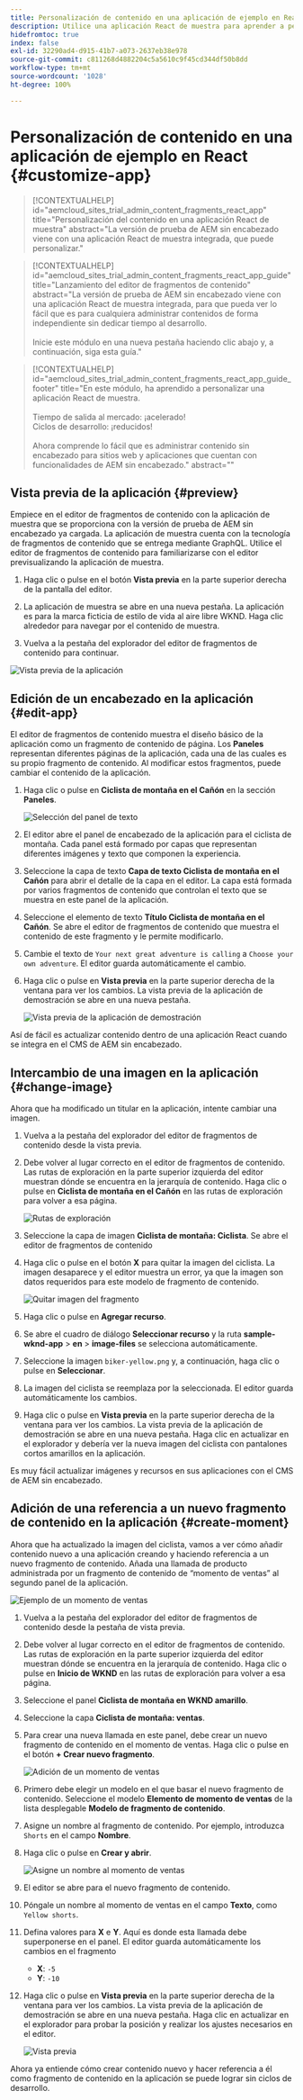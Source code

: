 ```yaml
---
title: Personalización de contenido en una aplicación de ejemplo en React
description: Utilice una aplicación React de muestra para aprender a personalizar el contenido mediante la funcionalidad sin encabezado establecida en AEM as a Cloud Service.
hidefromtoc: true
index: false
exl-id: 32290ad4-d915-41b7-a073-2637eb38e978
source-git-commit: c811268d4882204c5a5610c9f45cd344df50b8dd
workflow-type: tm+mt
source-wordcount: '1028'
ht-degree: 100%

---
```



# Personalización de contenido en una aplicación de ejemplo en React {#customize-app}

>[!CONTEXTUALHELP]
>id="aemcloud_sites_trial_admin_content_fragments_react_app"
>title="Personalización del contenido en una aplicación React de muestra"
>abstract="La versión de prueba de AEM sin encabezado viene con una aplicación React de muestra integrada, que puede personalizar."

>[!CONTEXTUALHELP]
>id="aemcloud_sites_trial_admin_content_fragments_react_app_guide"
>title="Lanzamiento del editor de fragmentos de contenido"
>abstract="La versión de prueba de AEM sin encabezado viene con una aplicación React de muestra integrada, para que pueda ver lo fácil que es para cualquiera administrar contenidos de forma independiente sin dedicar tiempo al desarrollo.<br><br>Inicie este módulo en una nueva pestaña haciendo clic abajo y, a continuación, siga esta guía."

>[!CONTEXTUALHELP]
>id="aemcloud_sites_trial_admin_content_fragments_react_app_guide_footer"
>title="En este módulo, ha aprendido a personalizar una aplicación React de muestra.<br><br>Tiempo de salida al mercado: ¡acelerado!<br>Ciclos de desarrollo: ¡reducidos!<br><br>Ahora comprende lo fácil que es administrar contenido sin encabezado para sitios web y aplicaciones que cuentan con funcionalidades de AEM sin encabezado."
>abstract=""

## Vista previa de la aplicación {#preview}

Empiece en el editor de fragmentos de contenido con la aplicación de muestra que se proporciona con la versión de prueba de AEM sin encabezado ya cargada. La aplicación de muestra cuenta con la tecnología de fragmentos de contenido que se entrega mediante GraphQL. Utilice el editor de fragmentos de contenido para familiarizarse con el editor previsualizando la aplicación de muestra.

1. Haga clic o pulse en el botón **Vista previa** en la parte superior derecha de la pantalla del editor.

1. La aplicación de muestra se abre en una nueva pestaña. La aplicación es para la marca ficticia de estilo de vida al aire libre WKND. Haga clic alrededor para navegar por el contenido de muestra.

1. Vuelva a la pestaña del explorador del editor de fragmentos de contenido para continuar.

![Vista previa de la aplicación](assets/do-not-localize/preview-app-1.png)

## Edición de un encabezado en la aplicación {#edit-app}

El editor de fragmentos de contenido muestra el diseño básico de la aplicación como un fragmento de contenido de página. Los **Paneles** representan diferentes páginas de la aplicación, cada una de las cuales es su propio fragmento de contenido. Al modificar estos fragmentos, puede cambiar el contenido de la aplicación.

1. Haga clic o pulse en **Ciclista de montaña en el Cañón** en la sección **Paneles**.

   ![Selección del panel de texto](assets/do-not-localize/edit-header-1.png)

1. El editor abre el panel de encabezado de la aplicación para el ciclista de montaña. Cada panel está formado por capas que representan diferentes imágenes y texto que componen la experiencia.

1. Seleccione la capa de texto **Capa de texto Ciclista de montaña en el Cañón** para abrir el detalle de la capa en el editor. La capa está formada por varios fragmentos de contenido que controlan el texto que se muestra en este panel de la aplicación.

1. Seleccione el elemento de texto **Título Ciclista de montaña en el Cañón**. Se abre el editor de fragmentos de contenido que muestra el contenido de este fragmento y le permite modificarlo.

1. Cambie el texto de `Your next great adventure is calling` a `Choose your own adventure`. El editor guarda automáticamente el cambio.

1. Haga clic o pulse en **Vista previa** en la parte superior derecha de la ventana para ver los cambios. La vista previa de la aplicación de demostración se abre en una nueva pestaña.

   ![Vista previa de la aplicación de demostración](assets/do-not-localize/edit-header-5-6.png)

Así de fácil es actualizar contenido dentro de una aplicación React cuando se integra en el CMS de AEM sin encabezado.

## Intercambio de una imagen en la aplicación {#change-image}

Ahora que ha modificado un titular en la aplicación, intente cambiar una imagen.

1. Vuelva a la pestaña del explorador del editor de fragmentos de contenido desde la vista previa.

1. Debe volver al lugar correcto en el editor de fragmentos de contenido. Las rutas de exploración en la parte superior izquierda del editor muestran dónde se encuentra en la jerarquía de contenido. Haga clic o pulse en **Ciclista de montaña en el Cañón** en las rutas de exploración para volver a esa página.

   ![Rutas de exploración](assets/do-not-localize/swap-image-2.png)

1. Seleccione la capa de imagen **Ciclista de montaña: Ciclista**. Se abre el editor de fragmentos de contenido

1. Haga clic o pulse en el botón **X** para quitar la imagen del ciclista. La imagen desaparece y el editor muestra un error, ya que la imagen son datos requeridos para este modelo de fragmento de contenido.

   ![Quitar imagen del fragmento](assets/do-not-localize/swap-image-4.png)

1. Haga clic o pulse en **Agregar recurso**.

1. Se abre el cuadro de diálogo **Seleccionar recurso** y la ruta **sample-wknd-app** > **en** > **image-files** se selecciona automáticamente.

1. Seleccione la imagen `biker-yellow.png` y, a continuación, haga clic o pulse en **Seleccionar**.

1. La imagen del ciclista se reemplaza por la seleccionada. El editor guarda automáticamente los cambios.

1. Haga clic o pulse en **Vista previa** en la parte superior derecha de la ventana para ver los cambios. La vista previa de la aplicación de demostración se abre en una nueva pestaña. Haga clic en actualizar en el explorador y debería ver la nueva imagen del ciclista con pantalones cortos amarillos en la aplicación.

Es muy fácil actualizar imágenes y recursos en sus aplicaciones con el CMS de AEM sin encabezado.

## Adición de una referencia a un nuevo fragmento de contenido en la aplicación {#create-moment}

Ahora que ha actualizado la imagen del ciclista, vamos a ver cómo añadir contenido nuevo a una aplicación creando y haciendo referencia a un nuevo fragmento de contenido. Añada una llamada de producto administrada por un fragmento de contenido de “momento de ventas” al segundo panel de la aplicación.

![Ejemplo de un momento de ventas](assets/do-not-localize/example-shoppable-moment.png)

1. Vuelva a la pestaña del explorador del editor de fragmentos de contenido desde la pestaña de vista previa.

1. Debe volver al lugar correcto en el editor de fragmentos de contenido. Las rutas de exploración en la parte superior izquierda del editor muestran dónde se encuentra en la jerarquía de contenido. Haga clic o pulse en **Inicio de WKND** en las rutas de exploración para volver a esa página.

1. Seleccione el panel **Ciclista de montaña en WKND amarillo**.

1. Seleccione la capa **Ciclista de montaña: ventas**.

1. Para crear una nueva llamada en este panel, debe crear un nuevo fragmento de contenido en el momento de ventas. Haga clic o pulse en el botón **+ Crear nuevo fragmento**.

   ![Adición de un momento de ventas](assets/do-not-localize/add-reference-1-5.png)

1. Primero debe elegir un modelo en el que basar el nuevo fragmento de contenido. Seleccione el modelo **Elemento de momento de ventas** de la lista desplegable **Modelo de fragmento de contenido**.

1. Asigne un nombre al fragmento de contenido. Por ejemplo, introduzca `Shorts` en el campo **Nombre**.

1. Haga clic o pulse en **Crear y abrir**.

   ![Asigne un nombre al momento de ventas](assets/do-not-localize/add-reference-6-7-8.png)

1. El editor se abre para el nuevo fragmento de contenido.

1. Póngale un nombre al momento de ventas en el campo **Texto**, como `Yellow shorts`.

1. Defina valores para **X** e **Y**. Aquí es donde esta llamada debe superponerse en el panel. El editor guarda automáticamente los cambios en el fragmento

   * **X**: `-5`
   * **Y**: `-10`

1. Haga clic o pulse en **Vista previa** en la parte superior derecha de la ventana para ver los cambios. La vista previa de la aplicación de demostración se abre en una nueva pestaña. Haga clic en actualizar en el explorador para probar la posición y realizar los ajustes necesarios en el editor.

   ![Vista previa](assets/do-not-localize/add-reference-10-11-12.png)

Ahora ya entiende cómo crear contenido nuevo y hacer referencia a él como fragmento de contenido en la aplicación se puede lograr sin ciclos de desarrollo.
